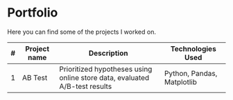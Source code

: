 # Portfolio
Here you can find some of the projects I worked on.

| # | Project name | Description | Technologies Used |
| - | ------------ | ----------- | ------------      |
| 1 | AB Test | Prioritized hypotheses using online store data, evaluated A/B-test results | Python, Pandas, Matplotlib |  
